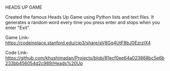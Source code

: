 HEADS UP GAME

Created the famous Heads Up Game using Python lists and text files. It generates a random word every time you press enter and stops when you enter "Exit". 

Game Link- https://codeinplace.stanford.edu/cip3/share/aV8Gq4UtF8bJ0EzrzIX4

Code Link- https://github.com/khushimadan/Projects/blob/81ecf0ee64a023868bc5e6b233bb456054d2c989/Heads%20Up
